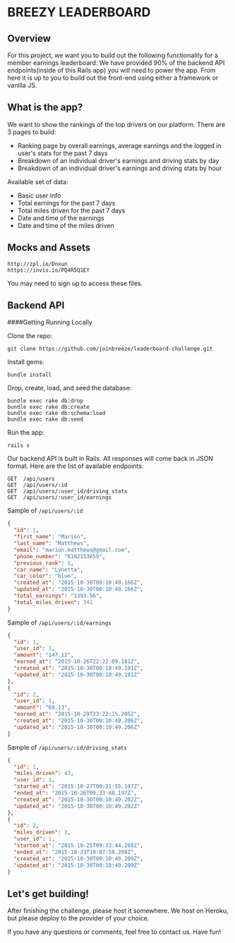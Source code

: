 BREEZY LEADERBOARD
=================

Overview
----------------
For this project, we want you to build out the following functionality for a member earnings leaderboard. We
have provided 90% of the backend API endpoints(inside of this Rails app) you will need to power the app.
From here it is up to you to build out the front-end using either a framework or vanilla JS.

What is the app?
----------------
We want to show the rankings of the top drivers on our platform.
There are 3 pages to build:

* Ranking page by overall earnings, average earnings and the logged in user's stats for the past 7 days
* Breakdown of an individual driver's earnings and driving stats by day
* Breakdown of an individual driver's earnings and driving stats by hour

Available set of data:
* Basic user info
* Total earnings for the past 7 days
* Total miles driven for the past 7 days
* Date and time of the earnings
* Date and time of the miles driven

Mocks and Assets
----------------
```
http://zpl.io/Dnxun
https://invis.io/PQ4R5Q1EY
```
You may need to sign up to access these files.

Backend API
-----------

####Getting Running Locally

Clone the repo:
```
git clone https://github.com/joinbreeze/leaderboard-challenge.git
```

Install gems:
```
bundle install
```

Drop, create, load, and seed the database:
```
bundle exec rake db:drop
bundle exec rake db:create
bundle exec rake db:schema:load
bundle exec rake db:seed
```

Run the app:
```
rails s
```


Our backend API is built in Rails. All responses will come back in JSON format.
Here are the list of available endpoints:

```
GET  /api/users
GET  /api/users/:id
GET  /api/users/:user_id/driving_stats
GET  /api/users/:user_id/earnings
```

Sample of `/api/users/:id`
```json
{
  "id": 1,
  "first_name": "Marion",
  "last_name": "Matthews",
  "email": "marion.matthews@gmail.com",
  "phone_number": "6162153659",
  "previous_rank": 1,
  "car_name": "Lynetta",
  "car_color": "blue",
  "created_at": "2015-10-30T00:10:49.166Z",
  "updated_at": "2015-10-30T00:10:49.166Z",
  "total_earnings": "1393.56",
  "total_miles_driven": 341
}
```

Sample of `/api/users/:id/earnings`
```json
{
  "id": 1,
  "user_id": 1,
  "amount": "147.12",
  "earned_at": "2015-10-26T22:22:09.181Z",
  "created_at": "2015-10-30T00:10:49.191Z",
  "updated_at": "2015-10-30T00:10:49.191Z"
},
{
  "id": 2,
  "user_id": 1,
  "amount": "69.13",
  "earned_at": "2015-10-29T23:22:15.205Z",
  "created_at": "2015-10-30T00:10:49.206Z",
  "updated_at": "2015-10-30T00:10:49.206Z"
}
```

Sample of `/api/users/:id/driving_stats`
```json
{
  "id": 1,
  "miles_driven": 43,
  "user_id": 1,
  "started_at": "2015-10-27T00:31:55.197Z",
  "ended_at": "2015-10-26T09:33:48.197Z",
  "created_at": "2015-10-30T00:10:49.202Z",
  "updated_at": "2015-10-30T00:10:49.202Z"
},
{
  "id": 2,
  "miles_driven": 3,
  "user_id": 1,
  "started_at": "2015-10-25T09:33:44.208Z",
  "ended_at": "2015-10-23T19:07:58.208Z",
  "created_at": "2015-10-30T00:10:49.209Z",
  "updated_at": "2015-10-30T00:10:49.209Z"
}
```

Let's get building!
-------------------
After finishing the challenge, please host it somewhere. We host on Heroku, but please deploy to the provider of your choice.

If you have any questions or comments, feel free to contact us. Have fun!
